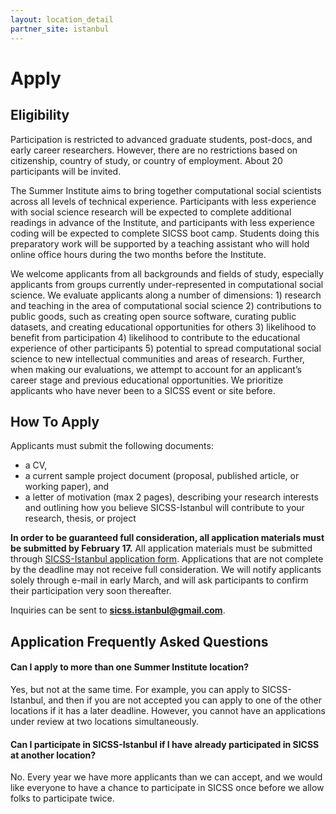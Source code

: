 ```yaml
---
layout: location_detail
partner_site: istanbul
---
```


# Apply

## Eligibility

Participation is restricted to advanced graduate students, post-docs, and early career researchers. However, there are no restrictions based on citizenship, country of study, or country of employment. About 20 participants will be invited.

The Summer Institute aims to bring together computational social scientists across all levels of technical experience. Participants with less experience with social science research will be expected to complete additional readings in advance of the Institute, and participants with less experience coding will be expected to complete SICSS boot camp. Students doing this preparatory work will be supported by a teaching assistant who will hold online office hours during the two months before the Institute.

We welcome applicants from all backgrounds and fields of study, especially applicants from groups currently under-represented in computational social science. We evaluate applicants along a number of dimensions: 1) research and teaching in the area of computational social science 2) contributions to public goods, such as creating open source software, curating public datasets, and creating educational opportunities for others 3) likelihood to benefit from participation 4) likelihood to contribute to the educational experience of other participants 5) potential to spread computational social science to new intellectual communities and areas of research. Further, when making our evaluations, we attempt to account for an applicant’s career stage and previous educational opportunities. We prioritize applicants who have never been to a SICSS event or site before.


## How To Apply

Applicants must submit the following documents: 

* a CV,
* a current sample project document (proposal, published article, or working paper), and
* a letter of motivation (max 2 pages), describing your research interests and outlining how you believe SICSS-Istanbul will contribute to your research, thesis, or project


**In order to be guaranteed full consideration, all application materials must be submitted by February 17.** All application materials must be submitted through [SICSS-Istanbul application form](https://forms.gle/PeSDrQSp2gSzjxAU8). Applications that are not complete by the deadline may not receive full consideration. We will notify applicants solely through e-mail in early March, and will ask participants to confirm their participation very soon thereafter.

Inquiries can be sent to **[sicss.istanbul@gmail.com](mailto:sicss.istanbul@gmail.com)**.

## Application Frequently Asked Questions

#### Can I apply to more than one Summer Institute location?

Yes, but not at the same time. For example, you can apply to SICSS-Istanbul, and then if you are not accepted you can apply to one of the other locations if it has a later deadline. However, you cannot have an applications under review at two locations simultaneously.

#### Can I participate in SICSS-Istanbul if I have already participated in SICSS at another location?

No. Every year we have more applicants than we can accept, and we would like everyone to have a chance to participate in SICSS once before we allow folks to participate twice.
